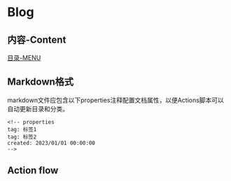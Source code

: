 # Blog 

## 内容-Content

[目录-MENU](SUMMARY.md)

## Markdown格式

markdown文件应包含以下properties注释配置文档属性，以便Actions脚本可以自动更新目录和分类。

```
<!-- properties
tag: 标签1
tag: 标签2
created: 2023/01/01 00:00:00
-->
```

## Action flow